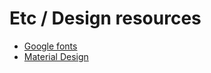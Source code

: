 # Etc / Design resources

- [Google fonts](https://fonts.google.com/)
- [Material Design](https://material.io/)
